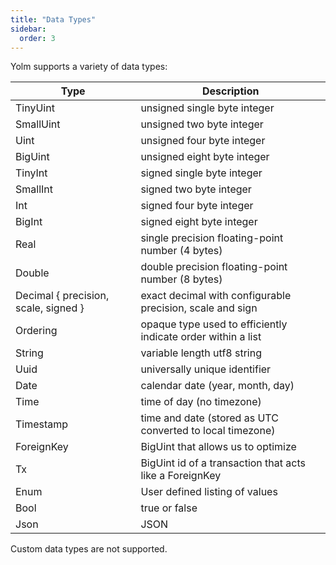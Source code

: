 ```yaml
---
title: "Data Types"
sidebar:
  order: 3
---
```


Yolm supports a variety of data types:

| Type                                 | Description                                                  |
|--------------------------------------|--------------------------------------------------------------|
| TinyUint                             | unsigned single byte integer                                 |
| SmallUint                            | unsigned two byte integer                                    |
| Uint                                 | unsigned four byte integer                                   |
| BigUint                              | unsigned eight byte integer                                  |
| TinyInt                              | signed single byte integer                                   |
| SmallInt                             | signed two byte integer                                      |
| Int                                  | signed four byte integer                                     |
| BigInt                               | signed eight byte integer                                    |
| Real                                 | single precision floating-point number (4 bytes)             |
| Double                               | double precision floating-point number (8 bytes)             |
| Decimal { precision, scale, signed } | exact decimal with configurable precision, scale and sign    |
| Ordering                             | opaque type used to efficiently indicate order within a list |
| String                               | variable length utf8 string                                  |
| Uuid                                 | universally unique identifier                                |
| Date                                 | calendar date (year, month, day)                             |
| Time                                 | time of day (no timezone)                                    |
| Timestamp                            | time and date (stored as UTC converted to local timezone)    |
| ForeignKey                           | BigUint that allows us to optimize                           |
| Tx                                   | BigUint id of a transaction that acts like a ForeignKey      |
| Enum                                 | User defined listing of values                               |
| Bool                                 | true or false                                                |
| Json                                 | JSON                                                         |

Custom data types are not supported.
